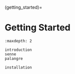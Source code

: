 (getting_started)=

# Getting Started

```{toctree}
:maxdepth: 2

introduction
senne
palangre

installation

```